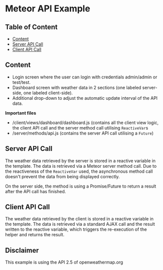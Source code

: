 # Meteor API Example

## Table of Content

* [Content](#content)
* [Server API Call](#server-api-call)
* [Client API Call](#client-api-call)


## Content

* Login screen where the user can login with credentials admin/admin or test/test.
* Dashboard screen with weather data in 2 sections (one labeled server-side, one labeled client-side).
* Additional drop-down to adjust the automatic update interval of the API data.

**Important files**

* /client/views/dashboard/dashboard.js (contains all the client view logic, the client API call and the server method
call utilising `ReactiveVar`s
* /server/methods/api.js (contains the server API call utilising a `Future`)

## Server API Call

The weather data retrieved by the server is stored in a reactive variable in the template. The data is retrieved via a
Meteor server method call. Due to the reactiveness of the `ReactiveVar` used, the asynchronous method call doesn't
prevent the data from being displayed correctly.

On the server side, the method is using a Promise/Future to return a result after the API call has finished.

## Client API Call

The weather data retrieved by the client is stored in a reactive variable in the template. The data is retrieved via a
 standard AJAX call and the result written to the reactive variable, which triggers the re-execution of the helper and
 returns the result.

## Disclaimer

This example is using the API 2.5 of openweathermap.org



